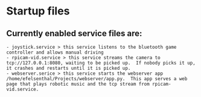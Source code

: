 # Startup files
## Currently enabled service files are: 
    - joystick.service > this service listens to the bluetooth game controller and allows manual driving
    - rpicam-vid.service > this service streams the camera to tcp://127.0.0.1:8080, waiting to be picked up.  If nobody picks it up, it crashes and restarts until it is picked up.
    - webserver.serice > this service starts the webserver app /home/efelsenthal/Projects/webserver/app.py.  This app serves a web page that plays robotic music and the tcp stream from rpicam-vid.service.
